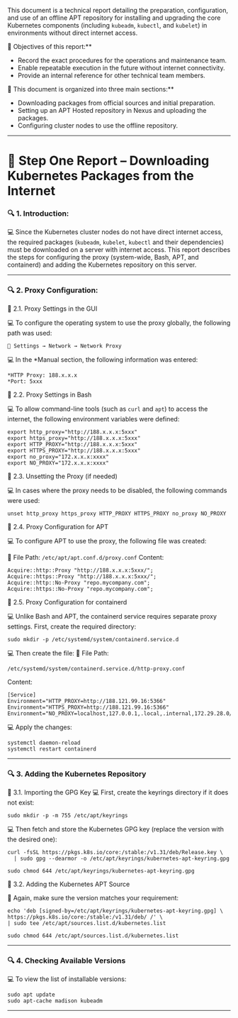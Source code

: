 This document is a technical report detailing the preparation, configuration, and use of an offline APT repository for installing and upgrading the core Kubernetes components (including `kubeadm`, `kubectl`, and `kubelet`) in environments without direct internet access.


🎯  Objectives of this report:**

* Record the exact procedures for the operations and maintenance team.
* Enable repeatable execution in the future without internet connectivity.
* Provide an internal reference for other technical team members.

🎯 This document is organized into three main sections:**

* Downloading packages from official sources and initial preparation.
* Setting up an APT Hosted repository in Nexus and uploading the packages.
* Configuring cluster nodes to use the offline repository.


-----
# 📑 Step One Report – Downloading Kubernetes Packages from the Internet

### 🔍 1. Introduction:

  💻 Since the Kubernetes cluster nodes do not have direct internet access, the required packages (`kubeadm`, `kubelet`, `kubectl` and their dependencies) must be downloaded on a server with internet access.
     This report describes the steps for configuring the proxy (system-wide, Bash, APT, and containerd) and adding the Kubernetes repository on this server.

---

### 🔍 2. Proxy Configuration:


🔹 2.1. Proxy Settings in the GUI

💻 To configure the operating system to use the proxy globally, the following path was used:
```
🧩 Settings → Network → Network Proxy
```

💻 In the *Manual section, the following information was entered:
```
*HTTP Proxy: 188.x.x.x
*Port: 5xxx
```
🔹 2.2. Proxy Settings in Bash

💻 To allow command-line tools (such as `curl` and `apt`) to access the internet, the following environment variables were defined:
```
export http_proxy="http://188.x.x.x:5xxx"
export https_proxy="http://188.x.x.x:5xxx"
export HTTP_PROXY="http://188.x.x.x:5xxx"
export HTTPS_PROXY="http://188.x.x.x:5xxx"
export no_proxy="172.x.x.x:xxxx"
export NO_PROXY="172.x.x.x:xxxx"
```


🔹 2.3. Unsetting the Proxy (if needed)

💻 In cases where the proxy needs to be disabled, the following commands were used:
```
unset http_proxy https_proxy HTTP_PROXY HTTPS_PROXY no_proxy NO_PROXY
```

🔹 2.4. Proxy Configuration for APT

💻 To configure APT to use the proxy, the following file was created:

📂 File Path: `/etc/apt/apt.conf.d/proxy.conf`
    Content:
```
Acquire::http::Proxy "http://188.x.x.x:5xxx/";
Acquire::https::Proxy "http://188.x.x.x:5xxx/";
Acquire::http::No-Proxy "repo.mycompany.com";
Acquire::https::No-Proxy "repo.mycompany.com";
```

🔹 2.5. Proxy Configuration for containerd

💻 Unlike Bash and APT, the containerd service requires separate proxy settings.
    First, create the required directory:
```
sudo mkdir -p /etc/systemd/system/containerd.service.d
```
💻 Then create the file:
📂 File Path: 
```
/etc/systemd/system/containerd.service.d/http-proxy.conf
```
Content:
```
[Service]
Environment="HTTP_PROXY=http://188.121.99.16:5366"
Environment="HTTPS_PROXY=http://188.121.99.16:5366"
Environment="NO_PROXY=localhost,127.0.0.1,.local,.internal,172.29.28.0/24"
```

💻 Apply the changes:
```
systemctl daemon-reload
systemctl restart containerd
```

---

### 🔍 3. Adding the Kubernetes Repository

🔹 3.1. Importing the GPG Key
💻 First, create the keyrings directory if it does not exist:
```
sudo mkdir -p -m 755 /etc/apt/keyrings
```
💻 Then fetch and store the Kubernetes GPG key (replace the version with the desired one):

```
curl -fsSL https://pkgs.k8s.io/core:/stable:/v1.31/deb/Release.key \
  | sudo gpg --dearmor -o /etc/apt/keyrings/kubernetes-apt-keyring.gpg

sudo chmod 644 /etc/apt/keyrings/kubernetes-apt-keyring.gpg
```

🔹 3.2. Adding the Kubernetes APT Source

📌 Again, make sure the version matches your requirement:
```
echo 'deb [signed-by=/etc/apt/keyrings/kubernetes-apt-keyring.gpg] \
https://pkgs.k8s.io/core:/stable:/v1.31/deb/ /' \
| sudo tee /etc/apt/sources.list.d/kubernetes.list

sudo chmod 644 /etc/apt/sources.list.d/kubernetes.list
```
---

### 🔍 4. Checking Available Versions
💻 To view the list of installable versions:
```
sudo apt update
sudo apt-cache madison kubeadm
```

---

